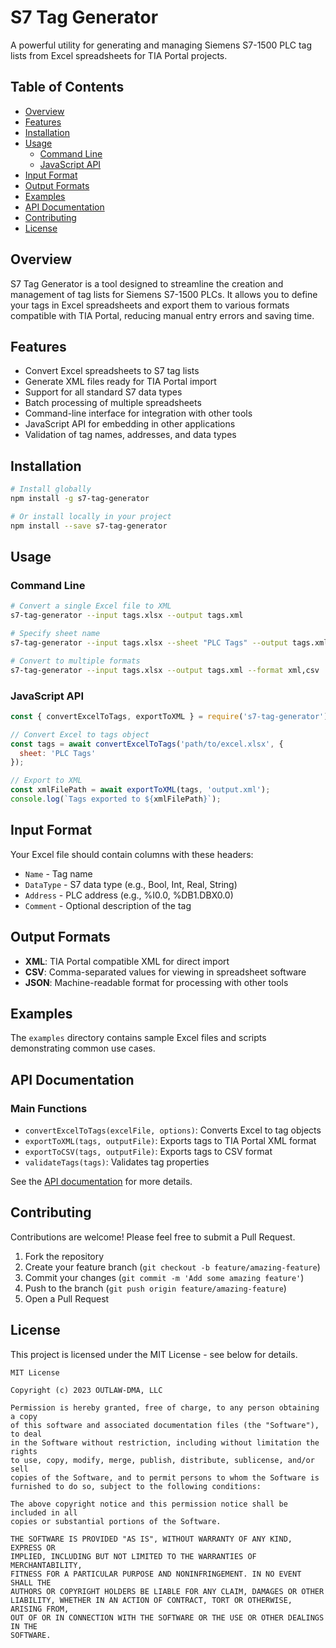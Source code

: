 # S7 Tag Generator

A powerful utility for generating and managing Siemens S7-1500 PLC tag lists from Excel spreadsheets for TIA Portal projects.

## Table of Contents

- [Overview](#overview)
- [Features](#features)
- [Installation](#installation)
- [Usage](#usage)
  - [Command Line](#command-line)
  - [JavaScript API](#javascript-api)
- [Input Format](#input-format)
- [Output Formats](#output-formats)
- [Examples](#examples)
- [API Documentation](#api-documentation)
- [Contributing](#contributing)
- [License](#license)

## Overview

S7 Tag Generator is a tool designed to streamline the creation and management of tag lists for Siemens S7-1500 PLCs. It allows you to define your tags in Excel spreadsheets and export them to various formats compatible with TIA Portal, reducing manual entry errors and saving time.

## Features

- Convert Excel spreadsheets to S7 tag lists
- Generate XML files ready for TIA Portal import
- Support for all standard S7 data types
- Batch processing of multiple spreadsheets
- Command-line interface for integration with other tools
- JavaScript API for embedding in other applications
- Validation of tag names, addresses, and data types

## Installation

```bash
# Install globally
npm install -g s7-tag-generator

# Or install locally in your project
npm install --save s7-tag-generator
```

## Usage

### Command Line

```bash
# Convert a single Excel file to XML
s7-tag-generator --input tags.xlsx --output tags.xml

# Specify sheet name
s7-tag-generator --input tags.xlsx --sheet "PLC Tags" --output tags.xml

# Convert to multiple formats
s7-tag-generator --input tags.xlsx --output tags.xml --format xml,csv
```

### JavaScript API

```javascript
const { convertExcelToTags, exportToXML } = require('s7-tag-generator');

// Convert Excel to tags object
const tags = await convertExcelToTags('path/to/excel.xlsx', {
  sheet: 'PLC Tags'
});

// Export to XML
const xmlFilePath = await exportToXML(tags, 'output.xml');
console.log(`Tags exported to ${xmlFilePath}`);
```

## Input Format

Your Excel file should contain columns with these headers:
- `Name` - Tag name
- `DataType` - S7 data type (e.g., Bool, Int, Real, String)
- `Address` - PLC address (e.g., %I0.0, %DB1.DBX0.0)
- `Comment` - Optional description of the tag

## Output Formats

- **XML**: TIA Portal compatible XML for direct import
- **CSV**: Comma-separated values for viewing in spreadsheet software
- **JSON**: Machine-readable format for processing with other tools

## Examples

The `examples` directory contains sample Excel files and scripts demonstrating common use cases.

## API Documentation

### Main Functions

- `convertExcelToTags(excelFile, options)`: Converts Excel to tag objects
- `exportToXML(tags, outputFile)`: Exports tags to TIA Portal XML format
- `exportToCSV(tags, outputFile)`: Exports tags to CSV format
- `validateTags(tags)`: Validates tag properties

See the [API documentation](docs/api.md) for more details.

## Contributing

Contributions are welcome! Please feel free to submit a Pull Request.

1. Fork the repository
2. Create your feature branch (`git checkout -b feature/amazing-feature`)
3. Commit your changes (`git commit -m 'Add some amazing feature'`)
4. Push to the branch (`git push origin feature/amazing-feature`)
5. Open a Pull Request

## License

This project is licensed under the MIT License - see below for details.

```
MIT License

Copyright (c) 2023 OUTLAW-DMA, LLC

Permission is hereby granted, free of charge, to any person obtaining a copy
of this software and associated documentation files (the "Software"), to deal
in the Software without restriction, including without limitation the rights
to use, copy, modify, merge, publish, distribute, sublicense, and/or sell
copies of the Software, and to permit persons to whom the Software is
furnished to do so, subject to the following conditions:

The above copyright notice and this permission notice shall be included in all
copies or substantial portions of the Software.

THE SOFTWARE IS PROVIDED "AS IS", WITHOUT WARRANTY OF ANY KIND, EXPRESS OR
IMPLIED, INCLUDING BUT NOT LIMITED TO THE WARRANTIES OF MERCHANTABILITY,
FITNESS FOR A PARTICULAR PURPOSE AND NONINFRINGEMENT. IN NO EVENT SHALL THE
AUTHORS OR COPYRIGHT HOLDERS BE LIABLE FOR ANY CLAIM, DAMAGES OR OTHER
LIABILITY, WHETHER IN AN ACTION OF CONTRACT, TORT OR OTHERWISE, ARISING FROM,
OUT OF OR IN CONNECTION WITH THE SOFTWARE OR THE USE OR OTHER DEALINGS IN THE
SOFTWARE.
```
